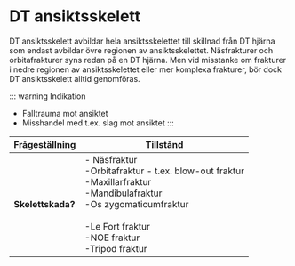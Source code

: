 # DT ansiktsskelett

DT ansiktsskelett avbildar hela ansiktsskelettet till skillnad från DT hjärna som endast avbildar övre regionen av ansiktsskelettet. Näsfrakturer och orbitafrakturer syns redan på en DT hjärna. Men vid misstanke om frakturer i nedre regionen av ansiktsskelettet eller mer komplexa frakturer, bör dock DT ansiktsskelett alltid genomföras.

::: warning Indikation
- Falltrauma mot ansiktet
- Misshandel med t.ex. slag mot ansiktet
:::


| Frågeställning       | Tillstånd           |
| ------------- |-------------| 
| <b>Skelettskada?</b> | - Näsfraktur<br> -Orbitafraktur - t.ex. blow-out fraktur<br> -Maxillarfraktur<br> -Mandibulafraktur<br> -Os zygomaticumfraktur<br><br> -Le Fort fraktur<br> -NOE fraktur<br> -Tripod fraktur|